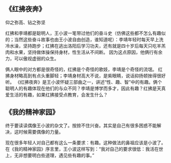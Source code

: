 ## 《红拂夜奔》
仰之弥高、钻之弥坚

红拂和李靖都是聪明人，王小波一笔带过他们的奋斗史（仿佛这些都不怎么有趣似的；当然这些奋斗故事也由王小波自由创造，谁知道呢）：李靖年轻时每天早上洗冷水澡，坚持跑步；红拂在逃出洛阳后学习功夫，还有就是四十岁后每天只吃羊羔肉和水果，坚持做体操保持身材，性生活从不间断。
因为这点原因，他俩行有余力，可以傲视虚弱的众生。

俩人眼中的对方都是很奇怪的，红拂是个奇怪的歌妓，李靖是个奇怪的流氓。   红拂身材略高到有点头重脚轻；李靖身材高大不说，是紫眼睛，说话抑扬顿挫得很好听。
《红拂夜奔》是王小波怀疑三部曲之一，讲述“性、趣、智”中的有趣。俩个聪明人的有趣体现在他们的与众不同？李靖是博学而多才，因此有趣？红拂是天真爱生活的有趣，如果红拂接受点教育，会发生什么？

## 《我的精神家园》
终于要读读偶像王小波的杂文了。按捺不住兴奋。其实是自己有很多困惑不能解决，这时候需要偶像的力量。

现在很多年轻人对自己都有这么一条要求：有趣。这种做法的鼻祖应该是小波了。在《我的精神家园》序言里，王小波这样写到：“我对自己的要求很低：我活在世上，无非想要明白些道理，遇见些有趣的事。”